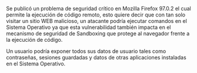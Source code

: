 Se publicó un problema de seguridad crítico en Mozilla Firefox
97.0.2 el cual permite la ejecución de código remoto, esto
quiere decir que con tan solo visitar un sitio WEB malicioso, un
atacante podría ejecutar comandos en el Sistema Operativo ya que
esta vulnerabilidad también impacta en el mecanismo de seguridad
de Sandboxing que protege al navegador frente a la ejecución de
código.

Un usuario podría exponer todos sus datos de usuario tales como
contraseñas, sesiones guardadas y datos de otras aplicaciones
instaladas en el Sistema Operativo.